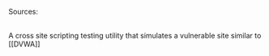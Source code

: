 Sources:

\
A cross site scripting testing utility that simulates a vulnerable site similar to [[DVWA]]
